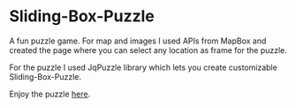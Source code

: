 # Sliding-Box-Puzzle

A fun puzzle game. 
For map and images I used APIs from MapBox and created the page where you can select any location
as frame for the puzzle.

For the puzzle I used JqPuzzle library which lets you create customizable Sliding-Box-Puzzle.

Enjoy the puzzle [here](https://league-of-shadows.github.io/Sliding-Box-Puzzle/home.html).
